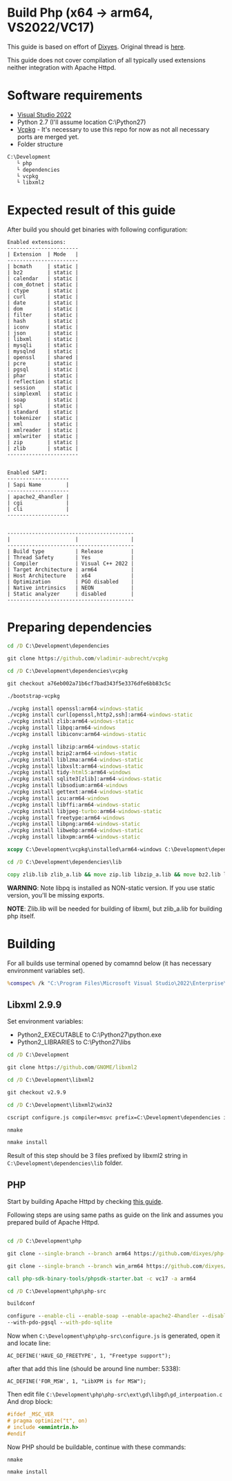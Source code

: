 # Build Php (x64 -> arm64, VS2022/VC17)

This guide is based on effort of [Dixyes](https://github.com/dixyes). Original thread is [here](https://github.com/php/php-sdk-binary-tools/pull/1).

This guide does not cover compilation of all typically used extensions neither integration with Apache Httpd.

# Software requirements
- [Visual Studio 2022](https://visualstudio.microsoft.com/vs/community/)
- Python 2.7 (I'll assume location C:\Python27)
- [Vcpkg](https://github.com/vladimir-aubrecht/vcpkg) - It's necessary to use this repo for now as not all necessary ports are merged yet.
- Folder structure

```cmd
C:\Development
   └ php
   └ dependencies
   └ vcpkg
   └ libxml2
```

# Expected result of this guide

After build you should get binaries with following configuration:

```text
Enabled extensions:
-----------------------
| Extension  | Mode   |
-----------------------
| bcmath     | static |
| bz2        | static |
| calendar   | static |
| com_dotnet | static |
| ctype      | static |
| curl       | static |
| date       | static |
| dom        | static |
| filter     | static |
| hash       | static |
| iconv      | static |
| json       | static |
| libxml     | static |
| mysqli     | static |
| mysqlnd    | static |
| openssl    | shared |
| pcre       | static |
| pgsql      | static |
| phar       | static |
| reflection | static |
| session    | static |
| simplexml  | static |
| soap       | static |
| spl        | static |
| standard   | static |
| tokenizer  | static |
| xml        | static |
| xmlreader  | static |
| xmlwriter  | static |
| zip        | static |
| zlib       | static |
-----------------------


Enabled SAPI:
--------------------
| Sapi Name        |
--------------------
| apache2_4handler |
| cgi              |
| cli              |
--------------------


-----------------------------------------
|                     |                 |
-----------------------------------------
| Build type          | Release         |
| Thread Safety       | Yes             |
| Compiler            | Visual C++ 2022 |
| Target Architecture | arm64           |
| Host Architecture   | x64             |
| Optimization        | PGO disabled    |
| Native intrinsics   | NEON            |
| Static analyzer     | disabled        |
-----------------------------------------
```

# Preparing dependencies

```cmd
cd /D C:\Development\dependencies

git clone https://github.com/vladimir-aubrecht/vcpkg

cd /D C:\Development\dependencies\vcpkg

git checkout a76eb002a71b6cf7bad343f5e3376dfe6bb83c5c

./bootstrap-vcpkg

./vcpkg install openssl:arm64-windows-static
./vcpkg install curl[openssl,http2,ssh]:arm64-windows-static
./vcpkg install zlib:arm64-windows-static
./vcpkg install libpq:arm64-windows
./vcpkg install libiconv:arm64-windows-static

./vcpkg install libzip:arm64-windows-static
./vcpkg install bzip2:arm64-windows-static
./vcpkg install liblzma:arm64-windows-static
./vcpkg install libxslt:arm64-windows-static
./vcpkg install tidy-html5:arm64-windows
./vcpkg install sqlite3[zlib]:arm64-windows-static
./vcpkg install libsodium:arm64-windows
./vcpkg install gettext:arm64-windows-static
./vcpkg install icu:arm64-windows
./vcpkg install libffi:arm64-windows-static
./vcpkg install libjpeg-turbo:arm64-windows-static
./vcpkg install freetype:arm64-windows
./vcpkg install libpng:arm64-windows-static
./vcpkg install libwebp:arm64-windows-static
./vcpkg install libxpm:arm64-windows-static

xcopy C:\Development\vcpkg\installed\arm64-windows C:\Development\dependencies /E /H /C /I && xcopy C:\Development\vcpkg\installed\arm64-windows-static C:\Development\dependencies /E /H /C /I /Y

cd /D C:\Development\dependencies\lib

copy zlib.lib zlib_a.lib && move zip.lib libzip_a.lib && move bz2.lib libbz2_a.lib && move lzma.lib liblzma_a.lib && move jpeg.lib libjpeg_a.lib && move libpng16.lib libpng_a.lib && move tidys.lib tidy.lib && move sqlite3.lib libsqlite3.lib && move intl.lib libintl.lib && move libxpm.lib libxpm_a.lib && move webp.lib libwebp.lib

```

**WARNING**: Note libpq is installed as NON-static version. If you use static version, you'll be missing exports.

**NOTE**: Zlib.lib will be needed for building of libxml, but zlib_a.lib for building php itself.

# Building
For all builds use terminal opened by comamnd below (it has necessary environment variables set).
```cmd
%comspec% /k "C:\Program Files\Microsoft Visual Studio\2022\Enterprise\VC\Auxiliary\Build\vcvarsall.bat x64_arm64"
```

## Libxml 2.9.9

Set environment variables:
- Python2_EXECUTABLE to C:\Python27\python.exe
- Python2_LIBRARIES to C:\Python27\libs

```cmd
cd /D C:\Development

git clone https://github.com/GNOME/libxml2

cd /D C:\Development\libxml2

git checkout v2.9.9

cd /D C:\Development\libxml2\win32

cscript configure.js compiler=msvc prefix=C:\Development\dependencies include=C:\Development\dependencies\include lib=C:\Development\dependencies \lib zlib=yes

nmake

nmake install
```

Result of this step should be 3 files prefixed by libxml2 string in ``C:\Development\dependencies\lib`` folder.

## PHP
Start by building Apache Httpd by checking [this guide](./php_build_x64_to_arm64.md).

Following steps are using same paths as guide on the link and assumes you prepared build of Apache Httpd.


```cmd

cd /D C:\Development\php

git clone --single-branch --branch arm64 https://github.com/dixyes/php-sdk-binary-tools

git clone --single-branch --branch win_arm64 https://github.com/dixyes/php-src

call php-sdk-binary-tools/phpsdk-starter.bat -c vc17 -a arm64

cd /D C:\Development\php\php-src

buildconf

configure --enable-cli --enable-soap --enable-apache2-4handler --disable-opcache --with-openssl --with-extra-includes=C:\Apache24\include; --with-extra-libs=C:\Apache24\lib --with-curl --with-php-build=C:\Work\dependencies --with-mysqli --with-pgsql --with-bz2 --with-xsl --with-tidy --enable-ftp --with-sodium --with-sqlite3 --with-gettext --with-dba --enable-exif --enable-mbstring --enable-fileinfo --enable-odbc --enable-sockets --enable-sysvshm --enable-zend-test --enable-pdo --with-ffi --enable-shmop --enable-intl --with-pdo-odbc 
--with-pdo-pgsql --with-pdo-sqlite
```

Now when ``C:\Development\php\php-src\configure.js`` is generated, open it and locate line:

``AC_DEFINE('HAVE_GD_FREETYPE', 1, "Freetype support");``

after that add this line (should be around line number: 5338):

``AC_DEFINE('FOR_MSW', 1, "LibXPM is for MSW");``

Then edit file ``C:\Development\php\php-src\ext\gd\libgd\gd_interpoation.c``
And drop block:
```cpp
#ifdef _MSC_VER
# pragma optimize("t", on)
# include <emmintrin.h>
#endif
```

Now PHP should be buildable, continue with these commands:
```cmd
nmake

nmake install
```